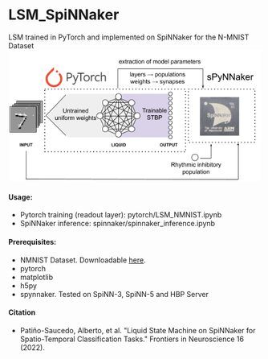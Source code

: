 # LSM_SpiNNaker
 LSM trained in PyTorch and implemented on SpiNNaker for the N-MNIST Dataset
 ![g](lsm.png)
 
 
 
#### Usage: 
- Pytorch training (readout layer): pytorch/LSM_NMNIST.ipynb
- SpiNNaker inference: spinnaker/spinnaker_inference.ipynb

#### Prerequisites: 
- NMNIST Dataset. Downloadable [here](https://drive.google.com/drive/folders/1XkqIHMioy4fmbTgJ__x4bjN_YWs9XU4a?usp=sharing).
- pytorch
- matplotlib
- h5py
- spynnaker. Tested on SpiNN-3, SpiNN-5 and HBP Server

#### Citation
- Patiño-Saucedo, Alberto, et al. "Liquid State Machine on SpiNNaker for Spatio-Temporal Classification Tasks." Frontiers in Neuroscience 16 (2022).
